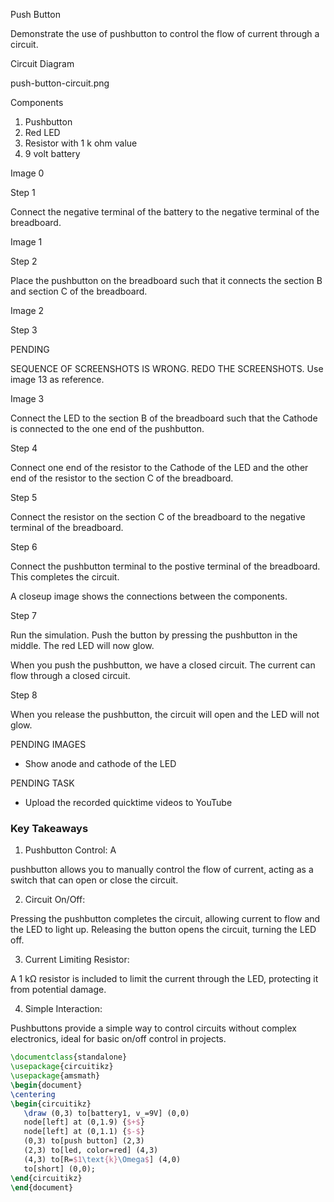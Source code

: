 Push Button

Demonstrate the use of pushbutton to control the flow of current through a circuit.

Circuit Diagram

push-button-circuit.png

Components

1. Pushbutton
2. Red LED
3. Resistor with 1 k ohm value
4. 9 volt battery

Image 0

Step 1

Connect the negative terminal of the battery to the negative terminal of the breadboard. 

Image 1

Step 2

Place the pushbutton on the breadboard such that it connects the section B and section C of the breadboard.

Image 2

Step 3

PENDING

SEQUENCE OF SCREENSHOTS IS WRONG. REDO THE SCREENSHOTS. Use image 13 as reference.

Image 3



Connect the LED to the section B of the breadboard such that the Cathode is connected to the one end of the pushbutton.

Step 4

Connect one end of the resistor to the Cathode of the LED and the other end of the resistor to the section C of the breadboard.

Step 5

Connect the resistor on the section C of the breadboard to the negative terminal of the breadboard.

Step 6

Connect the pushbutton terminal to the postive terminal of the breadboard. This completes the circuit.

A closeup image shows the connections between the components.

Step 7

Run the simulation. Push the button by pressing the pushbutton in the middle. The red LED will now glow. 

When you push the pushbutton, we have a closed circuit. The current can flow through a closed circuit.

Step 8

When you release the pushbutton, the circuit will open and the LED will not glow.

PENDING IMAGES

- Show anode and cathode of the LED

PENDING TASK

- Upload the recorded quicktime videos to YouTube

### Key Takeaways

1. Pushbutton Control: A

 pushbutton allows you to manually control the flow of current, acting as a switch that can open or close the circuit.

2. Circuit On/Off: 

Pressing the pushbutton completes the circuit, allowing current to flow and the LED to light up. Releasing the button opens the circuit, turning the LED off.

3. Current Limiting Resistor: 

A 1 kΩ resistor is included to limit the current through the LED, protecting it from potential damage.

4. Simple Interaction: 

Pushbuttons provide a simple way to control circuits without complex electronics, ideal for basic on/off control in projects.

```latex
\documentclass{standalone}
\usepackage{circuitikz}
\usepackage{amsmath}
\begin{document}
\centering
\begin{circuitikz}
   \draw (0,3) to[battery1, v_=9V] (0,0)
   node[left] at (0,1.9) {$+$}
   node[left] at (0,1.1) {$-$}
   (0,3) to[push button] (2,3)
   (2,3) to[led, color=red] (4,3)
   (4,3) to[R=$1\text{k}\Omega$] (4,0)
   to[short] (0,0);
\end{circuitikz}
\end{document}
```
